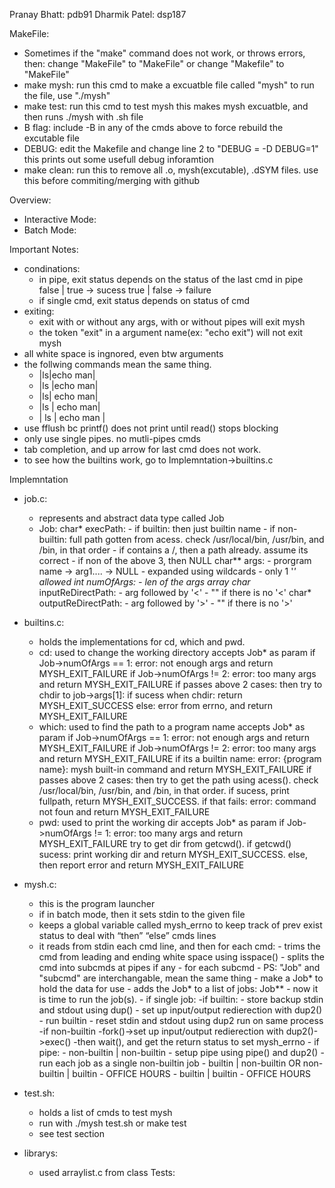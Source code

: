 Pranay Bhatt: pdb91
Dharmik Patel: dsp187

MakeFile:
- Sometimes if the "make" command does not work, or throws errors, then:
    change "MakeFile" to "MakeFile" or change "Makefile" to "MakeFile"
- make mysh:
    run this cmd to make a excuatble file called "mysh"
    to run the file, use "./mysh"
- make test:
    run this cmd to test mysh
    this makes mysh excuatble, and then runs ./mysh with .sh file
- B flag: include -B in any of the cmds above to force rebuild the excutable file
- DEBUG:
    edit the Makefile and change line 2 to "DEBUG = -D DEBUG=1"
    this prints out some usefull debug inforamtion
- make clean:
    run this to remove all .o, mysh(excutable), .dSYM files.
    use this before commiting/merging with github


Overview:
- Interactive Mode:
- Batch Mode:

Important Notes:
- condinations:
    - in pipe, exit status depends on the status of the last cmd in pipe
        false | true -> sucess
        true | false -> failure
    - if single cmd, exit status depends on status of cmd
- exiting:
    - exit with or without any args, with or without pipes
        will exit mysh
    - the token "exit" in a argument name(ex: "echo exit")
        will not exit mysh
- all white space is ingnored, even btw arguments
- the follwing commands mean the same thing.
    - |ls|echo man|
    - |ls   |echo         man|
    - |ls|   echo man|
    - |ls        |      echo man|
    - |         ls        |      echo man        |
- use fflush bc printf() does not print until read() stops blocking
- only use single pipes. no mutli-pipes cmds
- tab completion, and up arrow for last cmd does not work.
- to see how the builtins work, go to Implemntation->builtins.c


Implemntation
- job.c:
    - represents and abstract data type called Job
    - Job:
        char* execPath:
            - if builtin: then just builtin name
            - if non-builtin: full path gotten from acess. check /usr/local/bin, /usr/bin, and /bin, in that order
            - if contains a /, then a path already. assume its correct
            - if non of the above 3, then NULL
        char** args:
            - prorgram name -> arg1.... -> NULL
            - expanded using wildcards
                - only 1 '*' allowed
        int numOfArgs:
            - len of the args array
        char* inputReDirectPath:
            - arg followed by '<'
            - "" if there is no '<'
        char* outputReDirectPath:
            - arg followed by '>'
            - "" if there is no '>'
- builtins.c:
    - holds the implementations for cd, which and pwd.
    - cd:
        used to change the working directory
        accepts Job* as param
        if Job->numOfArgs == 1: error: not enough args and return MYSH_EXIT_FAILURE
        if Job->numOfArgs != 2: error: too many args and return MYSH_EXIT_FAILURE
        if passes above 2 cases:
            then try to chdir to job->args[1]:
                if sucess when chdir: return MYSH_EXIT_SUCCESS 
                else: error from errno, and return MYSH_EXIT_FAILURE 
    - which:
        used to find the path to a program name
        accepts Job* as param
        if Job->numOfArgs == 1: error: not enough args and return MYSH_EXIT_FAILURE
        if Job->numOfArgs != 2: error: too many args and return MYSH_EXIT_FAILURE
        if its a builtin name: error: {program name}: mysh built-in command and return MYSH_EXIT_FAILURE
        if passes above 2 cases:
            then try to get the path using acess(). check /usr/local/bin, /usr/bin, and /bin, in that order.
                if sucess, print fullpath, return MYSH_EXIT_SUCCESS.
            if that fails: error: command not foun and return MYSH_EXIT_FAILURE
    - pwd:
        used to print the working dir
        accepts Job* as param
        if Job->numOfArgs != 1: error: too many args and return MYSH_EXIT_FAILURE
        try to get dir from getcwd(). 
            if getcwd() sucess: print working dir and return MYSH_EXIT_SUCCESS.
            else, then report error and return MYSH_EXIT_FAILURE

- mysh.c:
    - this is the program launcher
    - if in batch mode, then it sets stdin to the given file
    - keeps a global variable called mysh_errno to keep track of prev exist status to  deal with “then” “else” cmds lines
    - it reads from stdin each cmd line, and then for each cmd:
            - trims the cmd from leading and ending white space using isspace()
            - splits the cmd into subcmds at pipes if any
            - for each subcmd
                - PS: "Job" and "subcmd" are interchangable, mean the same thing
                - make a Job* to hold the data for use
                - adds the Job* to a list of jobs: Job**
            - now it is time to run the job(s).
                - if single job:
                    -if builtin:
                        - store backup stdin and stdout using dup()
                        - set up input/output redierection with dup2()
                        - run builtin
                        - reset stdin and stdout using dup2
                        run on same process
                    -if non-builtin
                        -fork()->set up input/output redierection with dup2()->exec()
                        -then wait(), and get the return status to set mysh_errno
                - if pipe:
                    - non-builtin | non-builtin
                        - setup pipe using pipe() and dup2()
                        - run each job as a single non-builtin job
                    - builtin | non-builtin OR non-builtin | builtin
                        - OFFICE HOURS
                    - builtin | builtin
                        - OFFICE HOURS
- test.sh:
    - holds a list of cmds to test mysh
    - run with ./mysh test.sh or make test
    - see test section
- librarys:
    - used arraylist.c from class 
Tests:

